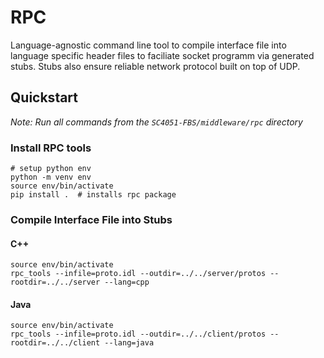 # RPC 

Language-agnostic command line tool to compile interface file into language specific header files to faciliate socket programm via generated stubs. Stubs also ensure reliable network protocol built on top of UDP.

## Quickstart

_Note: Run all commands from the `SC4051-FBS/middleware/rpc` directory_

### Install RPC tools
```
# setup python env
python -m venv env
source env/bin/activate
pip install .  # installs rpc package
```

### Compile Interface File into Stubs

#### C++

```
source env/bin/activate
rpc_tools --infile=proto.idl --outdir=../../server/protos --rootdir=../../server --lang=cpp
```

#### Java

```
source env/bin/activate
rpc_tools --infile=proto.idl --outdir=../../client/protos --rootdir=../../client --lang=java
```
